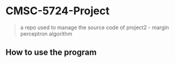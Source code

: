 # CMSC-5724-Project
> a repo used to manage the source code of project2 - margin perceptron algorithm

## How to use the program

